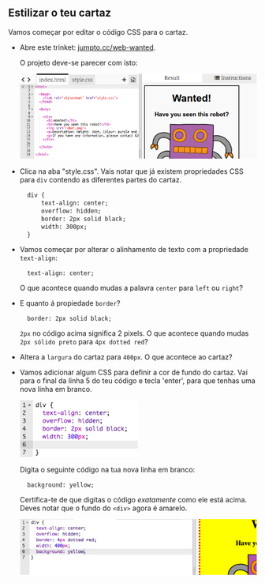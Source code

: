 ## Estilizar o teu cartaz

Vamos começar por editar o código CSS para o cartaz.

+ Abre este trinket: <a target="_blank" href="http://jumpto.cc/web-wanted">jumpto.cc/web-wanted</a>.
    
    O projeto deve-se parecer com isto:
    
    ![captura de ecrã](images/wanted-starter.png)

+ Clica na aba "style.css". Vais notar que já existem propriedades CSS para `div` contendo as diferentes partes do cartaz.
    
        div {
            text-align: center;
            overflow: hidden;
            border: 2px solid black;
            width: 300px;
        }   
        

+ Vamos começar por alterar o alinhamento de texto com a propriedade `text-align`:
    
        text-align: center;
        
    
    O que acontece quando mudas a palavra `center` para `left` ou `right`?

+ E quanto á propiedade `border`?
    
        border: 2px solid black;
        
    
    `2px` no código acima significa 2 pixels. O que acontece quando mudas `2px sólido preto` para `4px dotted red`?

+ Altera a `largura` do cartaz para `400px`. O que acontece ao cartaz?

+ Vamos adicionar algum CSS para definir a cor de fundo do cartaz. Vai para o final da linha 5 do teu código e tecla 'enter', para que tenhas uma nova linha em branco.
    
    ![captura de ecrã](images/wanted-newline.png)
    
    Digita o seguinte código na tua nova linha em branco:
    
        background: yellow;
        
    
    Certifica-te de que digitas o código *exatamente* como ele está acima. Deves notar que o fundo do `<div>` agora é amarelo.
    
    ![captura de ecrã](images/wanted-background.png)